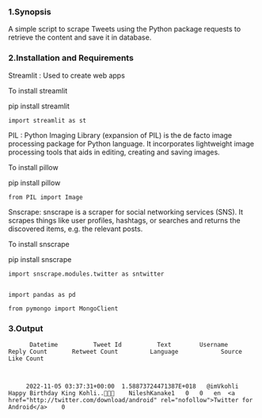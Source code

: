 ### 1.Synopsis

A simple script to scrape Tweets using the Python package requests to retrieve the content and save it in database.

### 2.Installation and Requirements 
Streamlit : Used to create web apps

To install streamlit

  pip install streamlit
  
    import streamlit as st

PIL : Python Imaging Library (expansion of PIL) is the de facto image processing package for Python language. 
It incorporates lightweight image processing tools that aids in editing, creating and saving images.

To install pillow

  pip install pillow
  
    from PIL import Image
    
Snscrape: snscrape is a scraper for social networking services (SNS). 
It scrapes things like user profiles, hashtags, or searches and returns the discovered items, e.g. the relevant posts.

To install snscrape

  pip install snscrape
  
    import snscrape.modules.twitter as sntwitter
    

    import pandas as pd

    from pymongo import MongoClient
  
  

### 3.Output
      
          Datetime	        Tweet Id	      Text	      Username	        Reply Count	      Retweet Count	        Language	        Source	    Like Count



         2022-11-05 03:37:31+00:00	1.58873724471387E+018	@imVkohli Happy Birthday King Kohli..🎂🎊🎉	NileshKanake1	0	0	en	<a href="http://twitter.com/download/android" rel="nofollow">Twitter for Android</a>	0
         
        

